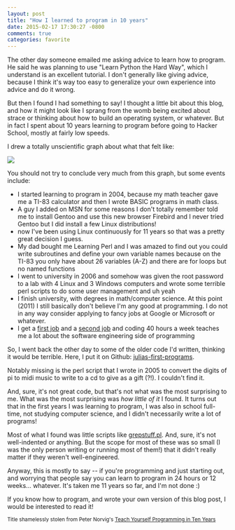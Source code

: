 ```yaml
---
layout: post
title: "How I learned to program in 10 years"
date: 2015-02-17 17:30:27 -0800
comments: true
categories: favorite
---
```


The other day someone emailed me asking advice to learn how to program.
He said he was planning to use "Learn Python the Hard Way", which I
understand is an excellent tutorial. I don't generally like giving
advice, because I think it's way too easy to generalize your own
experience into advice and do it wrong.

But then I found I had something to say! I thought a little bit about
this blog, and how it might look like I sprang from the womb being
excited about strace or thinking about how to build an operating system,
or whatever. But in fact I spent about 10 years learning to program
before going to Hacker School, mostly at fairly low speeds.

I drew a totally unscientific graph about what that felt like:

<a href="/images/unscientific-programming-graph.png"> <img src="/images/unscientific-programming-graph.png"> </a>

<!-- more -->

You should not try to conclude very much from this graph, but some
events include:

* I started learning to program in 2004, because my math teacher gave me
  a TI-83 calculator and then I wrote BASIC programs in math class. 
* A guy I added on MSN for some reasons I don't totally remember told me
  to install Gentoo and use this new browser Firebird and I never tried
  Gentoo but I did install a few Linux distributions!
* now I've been using Linux continuously for 11 years so that was a
  pretty great decision I guess.
* My dad bought me Learning Perl and I was amazed to find out you could
  write subroutines and define your own variable names because on the
  TI-83 you only have about 26 variables (A-Z) and there are for loops
  but no named functions
* I went to university in 2006 and somehow was given the root password
  to a lab with 4 Linux and 3 Windows computers and wrote some terrible
  perl scripts to do some user management and uh yeah
* I finish university, with degrees in math/computer science. At this
  point (2011) I still basically don't believe I'm any good at
  programming. I do not in any way consider applying to fancy jobs at
  Google or Microsoft or whatever.
* I get a [first job](http://evolvingweb.ca/) and a [second job](http://www.viascience.com/) and coding 40 hours a week teaches me
  a lot about the software engineering side of programming

So, I went back the other day to some of the older code I'd written,
thinking it would be terrible. Here, I put it on Github:
[julias-first-programs](https://github.com/jvns/julias-first-programs/blob/master/2005/grepstuff.pl).

Notably missing is the perl script that I wrote in 2005 to convert the
digits of pi to midi music to write to a cd to give as a gift (?!). I
couldn't find it.

And, sure, it's not great code, but that's not what was the most
surprising to me. What was the most surprising was *how little of it* I
found. It turns out that in the first years I was learning to program, I
was also in school full-time, not studying computer science, and I
didn't necessarily write a lot of programs!

Most of what I found was little scripts like
[grepstuff.pl](https://github.com/jvns/julias-first-programs/blob/master/2005/grepstuff.pl).
And, sure, it's not well-indented or anything. But the scope for most of
these was so small (I was the only person writing or running most of
them!) that it didn't really matter if they weren't well-engineered.

Anyway, this is mostly to say -- if you're programming and just starting
out, and worrying that people say you can learn to program in 24 hours
or 12 weeks... whatever. It's taken me 11 years so far, and I'm not done
:)

If you know how to program, and wrote your own version of this blog
post, I would be interested to read it!

<small>Title shamelessly stolen from Peter Norvig's [Teach Yourself Programming in Ten Years](http://norvig.com/21-days.html)</small>
